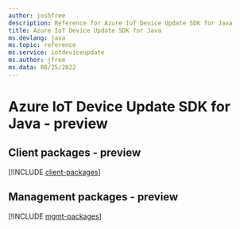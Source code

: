 ```yaml
---
author: joshfree
description: Reference for Azure IoT Device Update SDK for Java
title: Azure IoT Device Update SDK for Java
ms.devlang: java
ms.topic: reference
ms.service: iotdeviceupdate
ms.author: jfree
ms.data: 08/25/2022
---
```

# Azure IoT Device Update SDK for Java - preview

## Client packages - preview
[!INCLUDE [client-packages](iot-device-update-client-index.md)]
## Management packages - preview
[!INCLUDE [mgmt-packages](iot-device-update-mgmt-index.md)]